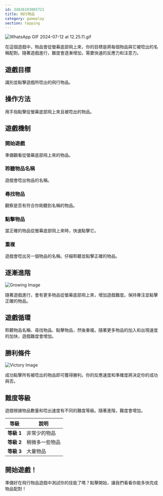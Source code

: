 ```yaml
---
id: 34826193085721
title: 飛行物品
category: gameplay
section: tapping
---
```

![WhatsApp GIF 2024-07-12 at 12.25.11.gif](https://help.studycat.com/hc/article_attachments/34966795074969)

在這個遊戲中，物品會從螢幕底部飛上來，你的目標是將每個物品與它被唸出的名稱配對。隨著遊戲進行，難度會逐漸增加，需要快速的反應力和注意力。

遊戲目標
---------

識別並點擊遊戲所唸出的飛行物品。

操作方法
--------

用手指點擊從螢幕底部飛上來且被唸出的物品。

遊戲機制
--------

### 開始遊戲

準備觀看從螢幕底部飛上來的物品。

### 聆聽物品名稱

遊戲會唸出物品的名稱。

### 尋找物品

觀察是否有符合你剛聽到名稱的物品。

### 點擊物品

當正確的物品從螢幕底部飛上來時，快速點擊它。

### 重複

遊戲會唸出另一個物品的名稱。仔細聆聽並點擊正確的物品。

逐漸進階
--------

![Growing Image](https://help.studycat.com/hc/article_attachments/34826217331225)

隨著遊戲進行，會有更多物品從螢幕底部飛上來，增加遊戲難度。保持專注並點擊正確的物品。

遊戲循環
--------

聆聽物品名稱、尋找物品、點擊物品，然後重複。隨著更多物品的加入和出現速度的加快，遊戲難度會增加。

勝利條件
--------

![Victory Image](https://help.studycat.com/hc/article_attachments/34917314421785)

成功點擊所有被唸出的物品即可獲得勝利。你的反應速度和準確度將決定你的成功與否。

難度等級
--------

遊戲根據物品數量和唸出速度有不同的難度等級。隨著進階，難度會增加。

| 等級 | 說明 |
| --- | --- |
| **等級 1** | 非常少的物品 |
| **等級 2** | 稍微多一些物品 |
| **等級 3** | 大量物品 |

開始遊戲！
---------

準備好在飛行物品遊戲中測試你的技能了嗎？點擊開始，讓我們看看你能多快完成物品配對！

